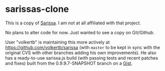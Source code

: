 # sarissas-clone

This is a copy of [Sarissa](http://dev.abiss.gr/sarissa/).
I am not at all affiliated with that project.

No plans to alter code for now. Just wanted to see a copy on Git/Github.

User "volkertb" is maintaining this more actively at <https://github.com/volkertb/sarissa>
(with `master` to be kept in sync with the original CVS with other branches
adding his own improvements). He also has a ready-to-use sarissa.js build (with
passing tests and recent patches and fixes) built from the 0.9.9.7-SNAPSHOT
branch on a [Gist](https://gist.github.com/volkertb/bd39dad1e7eeb17730e4).
